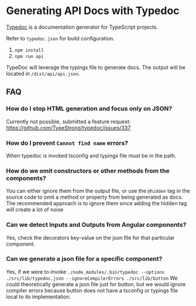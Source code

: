 # Generating API Docs with Typedoc
[Typedoc](http://typedoc.org/) is a documentation generator for TypeScript projects.

Refer to `typedoc.json` for build configuration.

1. `npm install`
2. `npm run api`

TypeDoc will leverage the typings file to generate docs. The output will be located in `/dist/api/api.json`.

## FAQ

### How do I stop HTML generation and focus only on JSON?
Currently not possible, submitted a feature request: https://github.com/TypeStrong/typedoc/issues/337

### How do I prevent `Cannot find name` errors?
When typedoc is invoked tsconfig and typings file must be in the path.

### How do we omit constructors or other methods from the components?
You can either ignore them from the output file, or use the `@hidden` tag in the source code to omit a method or
property from being generated as docs. The recommended approach is to ignore them since adding the hidden tag will
create a lot of noise

### Can we detect Inputs and Outputs from Angular components?
Yes, check the decorators key-value on the json file for that particular component.

### Can we generate a json file for a specific component?
Yes, if we were to invoke `./node_modules/.bin/typedoc --options ./src/lib/typedoc.json --ignoreCompilerErrors ./src/lib/button`
We could theoretically generate a json file just for button, but we would ignore compiler errors because button does
not have a tsconfig or typings file local to its implementation.